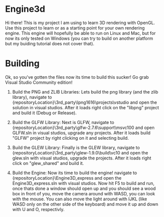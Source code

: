 # Engine3d
Hi there!
This is my project I am using to learn 3D rendering with OpenGL. Use this project to learn or as a starting point for your own rendering engine. This engine will hopefully be able to run on Linux and Mac, but for now its only tested on Windows (you can try to build on another platform but my buiding tutorial does not cover that).

# Building
Ok, so you've gotten the files now its time to build this sucker! Go grab Visual Studio Community edition!

1. Build the PNG and ZLIB Libraries:
Lets build the png library (and the zlib library), navigate to {repositoryLocation}\3rd_party\lpng1616\projects\vstudio and open the solution in visual studios. After it loads right click on the "libpng" project and build it (Debug or Release).

2. Build the GLFW Library:
Next is GLFW, navigate to {repositoryLocation}\3rd_party\glfw-2.7.6\support\msvc100 and open GLFW.sln in visual studios, upgrade any projects. After it loads build "GLFW" project by right clicking on it and selecting build.

3. Build the GLEW Library:
Finally is the GLEW library, navigate to {repositoryLocation}\3rd_party\glew-1.9.0\build\vc10 and open the glew.sln with visual studios, upgrade the projects. After it loads right click on "glew_shared" and build it.

4. Build the Engine:
Now its time to build the engine! navigate to {repositoryLocation}\Engine3D_express and open the Engine3D_express.sln with visual studios. Now hit F5 to build and run, once thats done a window should open up and you should see a wood box in front of you, move the camera around with WASD, you can look with the mouse. You can also move the light around with IJKL (like WASD only on the other side of the keyboard) and move it up and down with U and O, respectivly.
